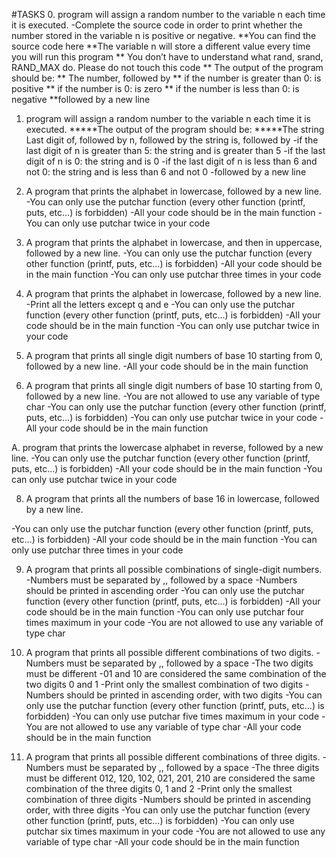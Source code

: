 #TASKS
0. program will assign a random number to the variable n each time it is executed. 
    -Complete the source code in order to print whether the number stored in the variable n is positive or negative.
    **You can find the source code here
    **The variable n will store a different value every time you will run this program
   ** You don’t have to understand what rand, srand, RAND_MAX do. Please do not touch this code
   ** The output of the program should be:
   ** The number, followed by
   ** if the number is greater than 0: is positive
   ** if the number is 0: is zero
   ** if the number is less than 0: is negative
    **followed by a new line

1. program will assign a random number to the variable n each time it is executed.
    *****The output of the program should be:
    *****The string Last digit of, followed by n, followed by the string is, followed by
        -if the last digit of n is greater than 5: the string and is greater than 5
        -if the last digit of n is 0: the string and is 0
        -if the last digit of n is less than 6 and not 0: the string and is less than 6 and not 0
            -followed by a new line


2. A program that prints the alphabet in lowercase, followed by a new line.
-You can only use the putchar function (every other function (printf, puts, etc…) is forbidden)
    -All your code should be in the main function
    -You can only use putchar twice in your code

3. A program that prints the alphabet in lowercase, and then in uppercase, followed by a new line.
-You can only use the putchar function (every other function (printf, puts, etc…) is forbidden)
    -All your code should be in the main function
    -You can only use putchar three times in your code


4. A program that prints the alphabet in lowercase, followed by a new line.
-Print all the letters except q and e
-You can only use the putchar function (every other function (printf, puts, etc…) is forbidden)
    -All your code should be in the main function
    -You can only use putchar twice in your code


5. A program that prints all single digit numbers of base 10 starting from 0, followed by a new line.
-All your code should be in the main function

6. A program that prints all single digit numbers of base 10 starting from 0, followed by a new line.
-You are not allowed to use any variable of type char
-You can only use the putchar function (every other function (printf, puts, etc…) is forbidden)
    -You can only use putchar twice in your code
    -All your code should be in the main function



A. program that prints the lowercase alphabet in reverse, followed by a new line.
-You can only use the putchar function (every other function (printf, puts, etc…) is forbidden)
    -All your code should be in the main function
    -You can only use putchar twice in your code


8. A program that prints all the numbers of base 16 in lowercase, followed by a new line.

-You can only use the putchar function (every other function (printf, puts, etc…) is forbidden)
    -All your code should be in the main function
    -You can only use putchar three times in your code


9. A program that prints all possible combinations of single-digit numbers.
-Numbers must be separated by ,, followed by a space
-Numbers should be printed in ascending order
-You can only use the putchar function (every other function (printf, puts, etc…) is forbidden)
    -All your code should be in the main function
    -You can only use putchar four times maximum in your code
    -You are not allowed to use any variable of type char



10. A program that prints all possible different combinations of two digits.
-Numbers must be separated by ,, followed by a space
-The two digits must be different
-01 and 10 are considered the same combination of the two digits 0 and 1
-Print only the smallest combination of two digits
-Numbers should be printed in ascending order, with two digits
-You can only use the putchar function (every other function (printf, puts, etc…) is forbidden)
    -You can only use putchar five times maximum in your code
    -You are not allowed to use any variable of type char
    -All your code should be in the main function


11. A  program that prints all possible different combinations of three digits.
-Numbers must be separated by ,, followed by a space
-The three digits must be different
012, 120, 102, 021, 201, 210 are considered the same combination of the three digits 0, 1 and 2
-Print only the smallest combination of three digits
-Numbers should be printed in ascending order, with three digits
-You can only use the putchar function (every other function (printf, puts, etc…) is forbidden)
    -You can only use putchar six times maximum in your code
    -You are not allowed to use any variable of type char
    -All your code should be in the main function

